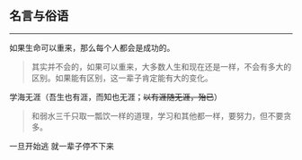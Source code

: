 ## 名言与俗语

---

如果生命可以重来，那么每个人都会是成功的。

> 其实并不会的，如果可以重来，大多数人生和现在还是一样，不会有多大的区别。如果能有区别，这一辈子肯定能有大的变化。

学海无涯（吾生也有涯，而知也无涯；~~以有涯随无涯，殆已~~）

> 和弱水三千只取一瓢饮一样的道理，学习和其他都一样，要努力，但不要贪多。

一旦开始逃 就一辈子停不下来

